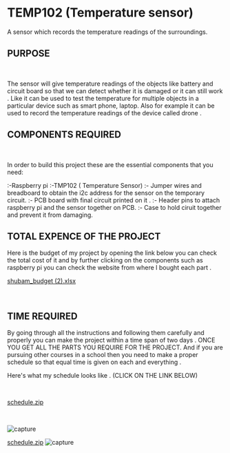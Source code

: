 # TEMP102 (Temperature sensor)

A sensor which records the temperature readings of the surroundings.

## PURPOSE
<BR>
  
The sensor will give temperature readings of the objects like battery and circuit board so that we can detect whether it is damaged or  it can still work . Like it can be used to test the temperature for multiple objects in a particular device such as smart phone, laptop. Also for example it can be used to record the temperature readings of the device called  drone .


## COMPONENTS REQUIRED 
<BR>
  
  In order to build this project these are the essential components that you need:

:-Raspberry pi
:-TMP102 ( Temperature Sensor)
:- Jumper wires and breadboard to obtain the i2c address for the sensor on the temporary circuit.
:- PCB board with final circuit printed on it .
:- Header pins to attach raspberry pi and the sensor together on PCB.
:- Case to hold ciruit together and prevent it from damaging.

 
## TOTAL EXPENCE OF THE PROJECT

Here is the budget of my project by opening the link below you can check the total cost of it and by further clicking on the components such as raspberry pi you can check the website from where I bought each part .
<BR>
  
  
[shubam_budget (2).xlsx](https://github.com/Shubhamsharma1101/TEMPSENS/files/2669488/shubam_budget.2.xlsx)


  <BR>
    
## TIME REQUIRED 
By going through all the instructions and following them carefully and properly you can make the project within a time span of two days . ONCE YOU GET ALL THE PARTS YOU REQUIRE FOR THE PROJECT.
  And if you are pursuing other courses in a school then you need to make a proper schedule so that equal time is given on each and everything . 
  <BR>
  
  Here's what my schedule looks like . (CLICK ON THE LINK BELOW)
  
  <BR>
  
  [schedule.zip](https://github.com/Shubhamsharma1101/TEMPSENS/files/2669568/schedule.zip)
  
  <BR>
  
  ![capture](https://user-images.githubusercontent.com/43188523/49099943-c0b95400-f240-11e8-9580-2254c927e3f7.PNG)
  
  



[schedule.zip](https://github.com/Shubhamsharma1101/TEMPSENS/files/2669568/schedule.zip)
![capture](https://user-images.githubusercontent.com/43188523/49832975-2c81dd80-fd66-11e8-9e3e-3fffc41aaa28.PNG)

  
  
  
  
    
    
